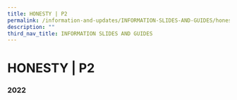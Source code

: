 ```yaml
---
title: HONESTY | P2
permalink: /information-and-updates/INFORMATION-SLIDES-AND-GUIDES/honesty-p2
description: ""
third_nav_title: INFORMATION SLIDES AND GUIDES
---
```

# HONESTY | P2

### 2022